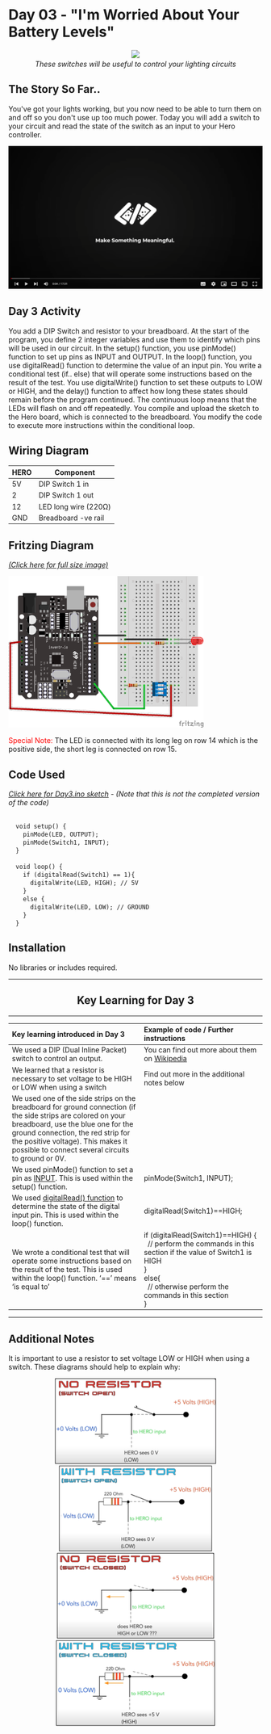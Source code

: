 # Day 03 - "I'm Worried About Your Battery Levels"

<p align="center">
    <img src="30DaysDay03.png" height="300"><br>
    <i>These switches will be useful to  control your lighting circuits</i>
</p>

## The Story So Far..
You've got your lights working, but you now need to be able to turn them on and off so you don't use up too much power. Today you will add a switch to your circuit and read the state of the switch as an input to your Hero controller.

[![video](../Art/VideoScreenshot.png)]( https://www.youtube.com/watch?v=bihCOrv26dY&list=PL-ykYLZSERMSZFH8_4zQx4BMWpt4aG1kr)

## Day 3 Activity
You add a DIP Switch and resistor to your breadboard. At the start of the program, you define 2 integer variables and use them to identify which pins will be used in our circuit. In the setup() function, you use pinMode() function to set up pins as INPUT and OUTPUT. In the loop() function, you use digitalRead() function to determine the value of an input pin. You write a conditional test (if.. else) that will operate some instructions based on the result of the test. You use digitalWrite() function to set these outputs to LOW or HIGH, and the delay() function to affect how long these states should remain before the program continued. The continuous loop means that the LEDs will flash on and off repeatedly. You compile and upload the sketch to the Hero board, which is connected to the breadboard. You modify the code to execute more instructions within the conditional loop.

## Wiring Diagram
| HERO | Component |
| --- | --- |
| 5V | DIP Switch 1 in |
| 2 | DIP Switch 1 out |
| 12 | LED long wire (220&Omega;)|
| GND | Breadboard -ve rail |

## Fritzing Diagram
<i>[(Click here for full size image)](Day3.png)</i>

<img src="Day3.png" height="300">


<span style="color:red">Special Note:</span> The LED is connected with its long leg on row 14 which is the positive side, the short leg is connected on row 15.

## Code Used

<i>[Click here for Day3.ino sketch](Day3.ino) - (Note that this is not the completed version of the code)</i>

```

  void setup() {
    pinMode(LED, OUTPUT);
    pinMode(Switch1, INPUT);
  }

  void loop() {
    if (digitalRead(Switch1) == 1){
      digitalWrite(LED, HIGH); // 5V  
    }
    else {
      digitalWrite(LED, LOW); // GROUND
    }
  }

```

## Installation
No libraries or includes required.

---
## <center><b>Key Learning for Day 3</b></center>
---
| Key learning introduced in Day 3 | Example of code / Further instructions|
| :--- | :--- |
| We used a DIP (Dual Inline Packet) switch to control an output. | You can find out more about them on [Wikipedia](https://en.wikipedia.org/wiki/DIP_switch) |
| We learned that a resistor is necessary to set voltage to be HIGH or LOW when using a switch | Find out more in the additional notes below |
| We used one of the side strips on the breadboard for ground connection (if the side strips are colored on your breadboard, use the blue one for the ground connection, the red strip for the positive voltage). This makes it possible to connect several circuits to ground or 0V. |  |
| We used pinMode() function to set a pin as [INPUT](https://www.arduino.cc/reference/en/language/variables/constants/constants/). This is used within the setup() function. | pinMode(Switch1, INPUT); |
| We used [digitalRead() function](https://www.arduino.cc/reference/en/language/functions/digital-io/digitalread/) to determine the state of the digital input pin. This is used within the loop() function. | digitalRead(Switch1)==HIGH; |
| We wrote a conditional test that will operate some instructions based on the result of the test. This is used within the loop() function. ‘==’ means ‘is equal to’ | if (digitalRead(Switch1)==HIGH) { <br>&nbsp;&nbsp;// perform the commands in this section if the value of Switch1 is HIGH <br>} <br> else{ <br>&nbsp;&nbsp;// otherwise perform the commands in this section <br> } |
---

## Additional Notes

It is important to use a resistor to set voltage LOW or HIGH when using a switch. These diagrams should help to explain why:

<p align="center">
  <img src="Day3SwitchOpenNoResistor.png" Height="170">  <img src="Day3SwitchOpenWithResistor.png" Height="170">
  <img src="Day3SwitchClosedNoResistor.png" Height="170">  <img src="Day3SwitchClosedWithResistor.png" Height="170">
</p>